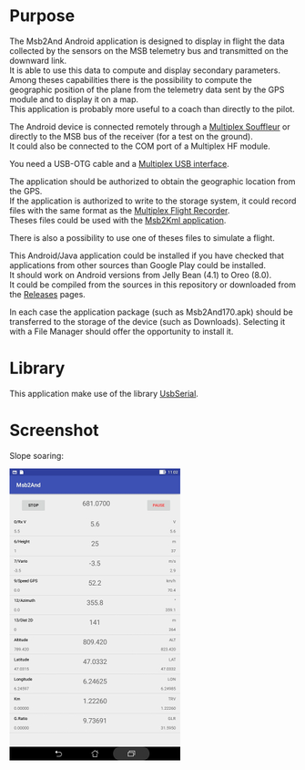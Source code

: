 # Purpose

The Msb2And Android application is designed to display in flight the
data collected by the sensors on the MSB telemetry bus and transmitted
on the downward link.  
It is able to use this data to compute and display secondary parameters.  
Among theses capabilities there is the possibility to compute
the geographic position of the plane from the telemetry
data sent by the GPS module and to display it on a map.  
This application is probably more useful to a coach than
directly to the pilot.

The Android device is connected remotely through a
[Multiplex Souffleur](https://www.multiplex-rc.de/Downloads/Multiplex/Bedienungsanleitungen/45185-bedienungsanleitung-souffleur--de-en-fr-it-es.pdf) or
directly to the MSB bus of the receiver (for a test on the ground).  
It could also be connected to the COM port of a Multiplex HF module.

You need a USB-OTG cable and a
[Multiplex USB interface](https://www.multiplex-rc.de/produkte/85149-usb-pc-kabel-rx-s-telemetrie-uni).

The application should be authorized to obtain the geographic location
from the GPS.  
If the application is authorized to write to the storage system,
it could record files with the same format as the
[Multiplex Flight Recorder](https://www.multiplex-rc.de/produkte/85420-flightrecorder).  
Theses files could be used with the
[Msb2Kml application](https://github.com/msb2kml/Msb2Kml).

There is also a possibility to use one of theses files to simulate
a flight.

This Android/Java application could be installed if you have
checked that applications from other sources than Google Play
could be installed.  
It should work on Android versions from Jelly Bean (4.1) to
Oreo (8.0).  
It could be compiled from the sources in this repository or
downloaded from the [Releases](https://github.com/msb2kml/Msb2And/releases)
pages.

In each case the application package (such as Msb2And170.apk) should be
transferred to the storage of the device (such as Downloads).
Selecting it with a File Manager should offer the opportunity
to install it.

# Library
This application make use of the library
[UsbSerial](https://github.com/felHR85/UsbSerial).

# Screenshot

Slope soaring:

![Screenshot_Slope](Documents/Screenshots/Screenshot_Slope.jpg)

